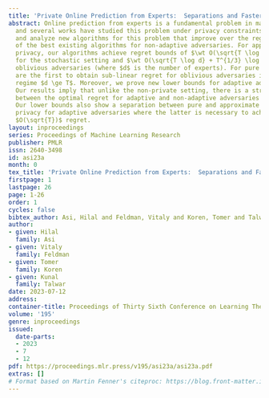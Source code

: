 ```yaml
---
title: 'Private Online Prediction from Experts:  Separations and Faster Rates'
abstract: Online prediction from experts is a fundamental problem in machine learning
  and several works have studied this problem under privacy constraints. We propose
  and analyze new algorithms for this problem that improve over the regret bounds
  of the best existing algorithms for non-adaptive adversaries. For approximate differential
  privacy, our algorithms achieve regret bounds of $\wt O(\sqrt{T \log d} + \log d/\eps)$
  for the stochastic setting and $\wt O(\sqrt{T \log d} + T^{1/3} \log d/\eps)$ for
  oblivious adversaries (where $d$ is the number of experts). For pure DP, our algorithms
  are the first to obtain sub-linear regret for oblivious adversaries in the high-dimensional
  regime $d \ge T$. Moreover, we prove new lower bounds for adaptive adversaries.
  Our results imply that unlike the non-private setting, there is a strong separation
  between the optimal regret for adaptive and non-adaptive adversaries for this problem.
  Our lower bounds also show a separation between pure and approximate differential
  privacy for adaptive adversaries where the latter is necessary to achieve the non-private
  $O(\sqrt{T})$ regret.
layout: inproceedings
series: Proceedings of Machine Learning Research
publisher: PMLR
issn: 2640-3498
id: asi23a
month: 0
tex_title: 'Private Online Prediction from Experts:  Separations and Faster Rates'
firstpage: 1
lastpage: 26
page: 1-26
order: 1
cycles: false
bibtex_author: Asi, Hilal and Feldman, Vitaly and Koren, Tomer and Talwar, Kunal
author:
- given: Hilal
  family: Asi
- given: Vitaly
  family: Feldman
- given: Tomer
  family: Koren
- given: Kunal
  family: Talwar
date: 2023-07-12
address: 
container-title: Proceedings of Thirty Sixth Conference on Learning Theory
volume: '195'
genre: inproceedings
issued:
  date-parts:
  - 2023
  - 7
  - 12
pdf: https://proceedings.mlr.press/v195/asi23a/asi23a.pdf
extras: []
# Format based on Martin Fenner's citeproc: https://blog.front-matter.io/posts/citeproc-yaml-for-bibliographies/
---
```

